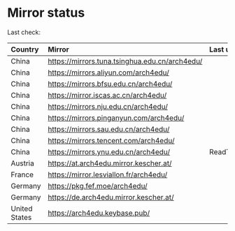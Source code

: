 <script src="./time.js"></script>
# Mirror status
Last check: <script type="text/javascript">localize(1668205482.3804352);</script>

|Country|Mirror|Last update|
|:------|:-----|:----------|
|China|https://mirrors.tuna.tsinghua.edu.cn/arch4edu/|<script type="text/javascript">localize(1668149642);</script>|
|China|https://mirrors.aliyun.com/arch4edu/|<script type="text/javascript">localize(1668149642);</script>|
|China|https://mirrors.bfsu.edu.cn/arch4edu/|<script type="text/javascript">localize(1668149642);</script>|
|China|https://mirror.iscas.ac.cn/arch4edu/|<script type="text/javascript">localize(1668149642);</script>|
|China|https://mirrors.nju.edu.cn/arch4edu/|<script type="text/javascript">localize(1668149642);</script>|
|China|https://mirrors.pinganyun.com/arch4edu/|<script type="text/javascript">localize(1668149642);</script>|
|China|https://mirrors.sau.edu.cn/arch4edu/|<script type="text/javascript">localize(1650446957);</script>|
|China|https://mirrors.tencent.com/arch4edu/|<script type="text/javascript">localize(1668149642);</script>|
|China|https://mirrors.ynu.edu.cn/arch4edu/|ReadTimeout|
|Austria|https://at.arch4edu.mirror.kescher.at/|<script type="text/javascript">localize(1668149642);</script>|
|France|https://mirror.lesviallon.fr/arch4edu/|<script type="text/javascript">localize(1668149642);</script>|
|Germany|https://pkg.fef.moe/arch4edu/|<script type="text/javascript">localize(1668149642);</script>|
|Germany|https://de.arch4edu.mirror.kescher.at/|<script type="text/javascript">localize(1668149642);</script>|
|United States|https://arch4edu.keybase.pub/|<script type="text/javascript">localize(1668149642);</script>|

<script src="./tablefilter/tablefilter.js"></script>
<script src="./table.js"></script>